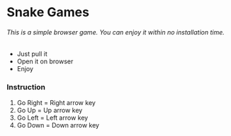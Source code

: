# Snake Games
###### This is a simple browser game. You can enjoy it within no installation time.

* Just pull it
* Open it on browser
* Enjoy

### Instruction

1. Go Right = Right arrow key
2. Go Up = Up arrow key
3. Go Left = Left arrow key
4. Go Down = Down arrow key